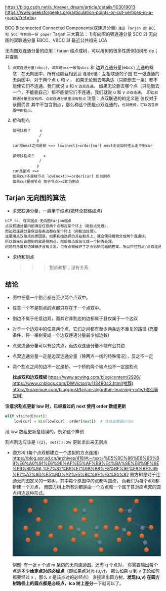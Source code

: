 https://blog.csdn.net/a_forever_dream/article/details/103019013
https://www.geeksforgeeks.org/articulation-points-or-cut-vertices-in-a-graph/?ref=lbp

BCC:Biconnected Connected Components(双连通分量)
`注意 Tarjan 的 BCC 和 SCC 写在同一份 paper`
Tarjan 三大算法： 1)有向图的强连通分量 SCC 2) 无向图的双联通分量 EBCC、VBCC 3) 最近公共祖先 LCA

无向图双连通分量的应用：tarjan 缩点成树，可以用树的很多性质例如树形 dp；并查集

1. `点双连通分量(vbcc)，如果说bcc一般指vbcc` 和 边双连通分量(ebcc)
   连通的概念：在无向图中，所有点能互相到达
   `连通分量`：互相联通的子图
   在一张连通的无向图中，对于两个点 u 和 v ，
   如果无论删去哪条边（只能删去一条）都不能使它们不连通，我们就说 u 和 v `边双连通`。
   如果无论删去哪个点（只能删去一个，不能删自己）都不能使它们不连通，我们就说 u 和 v `点双连通`。
   即`边双联通分量里没有桥，点双连通分量里没有割点`
   注意：点双联通的的定义是 仅仅对于该图而言 其中不包含割点，那么称这个图是点双连通的，`也就是说，可以包含原图中的割点。`
2. 桥和割点

   ```
   如何找桥？    x
               /
              y
   cur和next之间是桥 <=> low[next]>order[cur] next无论如何往上走不到cur

   如何找割点？    x
               /
              y
   cur是割点 <=>
   如果cur不是根节点 low[next]>=order[cur] 即为割点
   如果cur是根节点 孩子节点>=2即为割点
   ```

## Tarjan 无向图的算法

- 求双联通分量，一般用于缩点(把环全部缩成点)

```py
LCP 54. 夺回据点-无向图tarjan缩点
点双联通分量内部满足任意两个点都在某个环上（用割点处理），
而边双连通分量保证每条边都在某个环上（用割边处理）。
这里用点双缩点的原因是，如果初始选择的点在割点上，就会使得魔物分成两个连通块，
所以首先应该想到的就是筛割点，然后缩点后简化成一个树去处理。
问题的角度和边被破坏没有关系，只有点被破坏了才会影响问题的答案，所以只往割点/点双连通分量去考虑
```

- 求桥和割点
  > > > 割点和桥；没有关系

## 结论

- 图中任意一个割点都在至少两个点双中。
- 任意一个不是割点的点都只存在于一个点双中。
- 割边不属于任意边双，而其它非割边的边都属于且仅属于一个边双
- 对于一个边双中的任意两个点，它们之间都有至少两条边不重复的路径 (充要条件，将一棵树变成一个边双连通分量最少加边数)
- 点双连通分量可以有公共点，而边双连通分量不能有公共边
- 点双连通分量一定是边双连通分量（除两点一线的特殊情况），反之不一定
- 两个割点之间的边不一定是桥，一个桥的两个端点也不一定是割点

  **找点双和边双模板**
  https://www.acwing.com/blog/content/2926/
  https://www.cnblogs.com/DWVictor/p/11348042.html(推荐)
  https://kirainmoe.com/blog/post/tarjan-algorithm-learning-note/(缩点等应用)

**注意求割点更新 low 时，已经看过的 next 使用 order 数组更新**

```Python
elif visited[next]:
    low[cur] = min(low[cur], order[next])  # 注意这里是order
```

用 low 数组更新是错误的，例如这个样例

<!-- [[0,1],[0,2],[1,2],[2,5],[2,4],[3,4],[3,5],[4,5]] -->

割点割边应该是 `({2}, set())`
low 更新求出来无割点

- 圆方树 (每个点双都建立一个虚拟的方点连接)
  https://blog.aor.sd.cn/archives/418/#:~:text=%E5%9C%86%E6%96%B9%E6%A0%91%E6%98%AF%E5%AF%B9%E4%BA%8E%E8%BF%9E%E9%80%9A,%E7%82%B9%E7%9B%B8%E8%BF%9E%E8%BF%99%E7%A7%8D%E5%BD%A2%E5%BC%8F%E3%80%82
  圆方树是对于连通无向图定义的一颗树，其中每个原图中的点都叫圆点，
  而我们为每个`点双`都新建一个方点，
  而圆方树上所有边都是由一个方点和一个属于其对应点双的圆点相连这种形式。
  ![1663289537367](image/note/1663289537367.png)

  例题:
  有一张 n 个点 m 条边的无向连通图，还有 q 个点对，
  你需要输出每个点是多少**给定点对的必经点**（即如果点对为 (u,v)，
  那么如果 u 到 v 无论如何都要经过 x ，那么 x 是该点对的必经点）
  直接建出圆方树，**发现(u,v) 在圆方树路径上的圆点都是必经点，lca 树上差分**一下就可以了。
